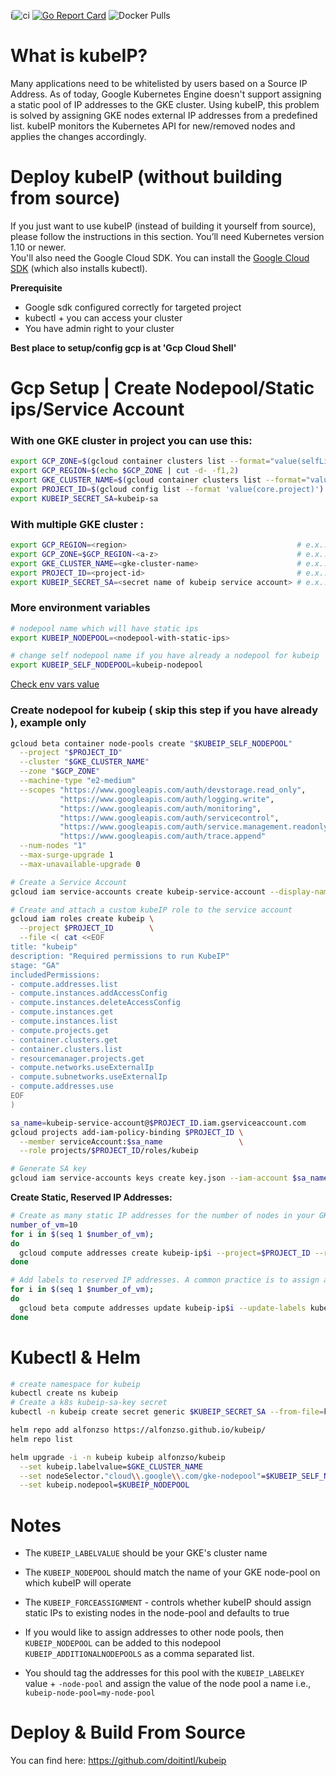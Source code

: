 i![ci](https://github.com/doitintl/kubeip/workflows/ci/badge.svg) [![Go Report Card](https://goreportcard.com/badge/github.com/doitintl/kubeip)](https://goreportcard.com/report/github.com/doitintl/kubeip) ![Docker Pulls](https://img.shields.io/docker/pulls/doitintl/kubeip)

# What is kubeIP?

Many applications need to be whitelisted by users based on a Source IP Address. As of today, Google Kubernetes Engine doesn't support assigning a static pool of IP addresses to the GKE cluster. Using kubeIP, this problem is solved by assigning GKE nodes external IP addresses from a predefined list. kubeIP monitors the Kubernetes API for new/removed nodes and applies the changes accordingly.

# Deploy kubeIP (without building from source)

If you just want to use kubeIP (instead of building it yourself from source), please follow the instructions in this section. You’ll need Kubernetes version 1.10 or newer.
<br>
You'll also need the Google Cloud SDK. You can install the [Google Cloud SDK](https://cloud.google.com/sdk) (which also installs kubectl).

**Prerequisite**
 * Google sdk configured correctly for targeted project
 * kubectl + you can access your cluster
 * You have admin right to your cluster

**Best place to setup/config gcp is at 'Gcp Cloud Shell'**
# Gcp Setup | Create Nodepool/Static ips/Service Account
### With one GKE cluster in project you can use this:
```bash
export GCP_ZONE=$(gcloud container clusters list --format="value(selfLink.scope())" | cut -d/ -f1 )
export GCP_REGION=$(echo $GCP_ZONE | cut -d- -f1,2)
export GKE_CLUSTER_NAME=$(gcloud container clusters list --format="value(selfLink.basename())")
export PROJECT_ID=$(gcloud config list --format 'value(core.project)')
export KUBEIP_SECRET_SA=kubeip-sa
```

### With multiple GKE cluster :
```bash
export GCP_REGION=<region>                                      # e.x.: europe-west1
export GCP_ZONE=$GCP_REGION-<a-z>                               # e.x.: europe-west1-b
export GKE_CLUSTER_NAME=<gke-cluster-name>                      # e.x.: fafa-gke-cluster
export PROJECT_ID=<project-id>                                  # e.x.: fafa-project
export KUBEIP_SECRET_SA=<secret name of kubeip service account> # e.x.: kubeip-sa
```

### More environment variables
```bash
# nodepool name which will have static ips
export KUBEIP_NODEPOOL=<nodepool-with-static-ips>

# change self nodepool name if you have already a nodepool for kubeip
export KUBEIP_SELF_NODEPOOL=kubeip-nodepool
```

[Check env vars value](scripts/check_env_var.sh)

### Create nodepool for kubeip ( skip this step if you have already ), example only

```bash
gcloud beta container node-pools create "$KUBEIP_SELF_NODEPOOL"           \
  --project "$PROJECT_ID"                                                 \
  --cluster "$GKE_CLUSTER_NAME"                                           \
  --zone "$GCP_ZONE"                                                      \
  --machine-type "e2-medium"                                              \
  --scopes "https://www.googleapis.com/auth/devstorage.read_only",        \
           "https://www.googleapis.com/auth/logging.write",               \
           "https://www.googleapis.com/auth/monitoring",                  \
           "https://www.googleapis.com/auth/servicecontrol",              \
           "https://www.googleapis.com/auth/service.management.readonly", \
           "https://www.googleapis.com/auth/trace.append"                 \
  --num-nodes "1"                                                         \
  --max-surge-upgrade 1                                                   \
  --max-unavailable-upgrade 0
```


```bash
# Create a Service Account
gcloud iam service-accounts create kubeip-service-account --display-name "kubeIP"

# Create and attach a custom kubeIP role to the service account
gcloud iam roles create kubeip \
  --project $PROJECT_ID        \
  --file <( cat <<EOF
title: "kubeip"
description: "Required permissions to run KubeIP"
stage: "GA"
includedPermissions:
- compute.addresses.list
- compute.instances.addAccessConfig
- compute.instances.deleteAccessConfig
- compute.instances.get
- compute.instances.list
- compute.projects.get
- container.clusters.get
- container.clusters.list
- resourcemanager.projects.get
- compute.networks.useExternalIp
- compute.subnetworks.useExternalIp
- compute.addresses.use
EOF
)

sa_name=kubeip-service-account@$PROJECT_ID.iam.gserviceaccount.com
gcloud projects add-iam-policy-binding $PROJECT_ID \
  --member serviceAccount:$sa_name                 \
  --role projects/$PROJECT_ID/roles/kubeip

# Generate SA key
gcloud iam service-accounts keys create key.json --iam-account $sa_name

```

**Create Static, Reserved IP Addresses:**

```bash
# Create as many static IP addresses for the number of nodes in your GKE cluster so you will have enough addresses when your cluster scales up (manually or automatically):
number_of_vm=10
for i in $(seq 1 $number_of_vm);
do
  gcloud compute addresses create kubeip-ip$i --project=$PROJECT_ID --region=$GCP_REGION;
done

# Add labels to reserved IP addresses. A common practice is to assign a unique value per cluster (for example cluster name):
for i in $(seq 1 $number_of_vm);
do
  gcloud beta compute addresses update kubeip-ip$i --update-labels kubeip=$GKE_CLUSTER_NAME --region $GCP_REGION;
done
```

# Kubectl & Helm

```bash
# create namespace for kubeip
kubectl create ns kubeip
# Create a k8s kubeip-sa-key secret
kubectl -n kubeip create secret generic $KUBEIP_SECRET_SA --from-file=key.json

helm repo add alfonzso https://alfonzso.github.io/kubeip/
helm repo list

helm upgrade -i -n kubeip kubeip alfonzso/kubeip                                 \
  --set kubeip.labelvalue=$GKE_CLUSTER_NAME                                      \
  --set nodeSelector."cloud\\.google\\.com/gke-nodepool"=$KUBEIP_SELF_NODEPOOL   \
  --set kubeip.nodepool=$KUBEIP_NODEPOOL
```
# Notes
 - The `KUBEIP_LABELVALUE` should be your GKE's cluster name
 - The `KUBEIP_NODEPOOL` should match the name of your GKE node-pool on which kubeIP will operate
 - The `KUBEIP_FORCEASSIGNMENT` - controls whether kubeIP should assign static IPs to existing nodes in the node-pool and defaults to true

  - If you would like to assign addresses to other node pools, then `KUBEIP_NODEPOOL` can be added to this nodepool `KUBEIP_ADDITIONALNODEPOOLS` as a comma separated list.
  - You should tag the addresses for this pool with the `KUBEIP_LABELKEY` value + `-node-pool` and assign the value of the node pool a name i.e.,  `kubeip-node-pool=my-node-pool`

# Deploy & Build From Source

You can find here: https://github.com/doitintl/kubeip
